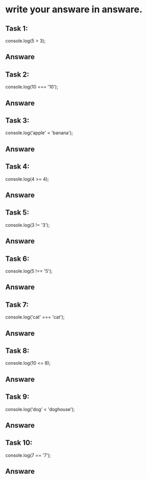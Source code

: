 # write your answare in answare.

## Task 1:

console.log(5 > 3);
## Answare

## Task 2:
console.log(10 === '10');
## Answare

## Task 3:
console.log('apple' < 'banana');
## Answare

## Task 4:
console.log(4 >= 4);
## Answare

## Task 5:
console.log(3 != '3');
## Answare

## Task 6:
console.log(5 !== '5');
## Answare

## Task 7:
console.log('cat' === 'cat');
## Answare

## Task 8:
console.log(10 <= 8);
## Answare

## Task 9:
console.log('dog' < 'doghouse');
## Answare

## Task 10:
console.log(7 == '7');
## Answare
